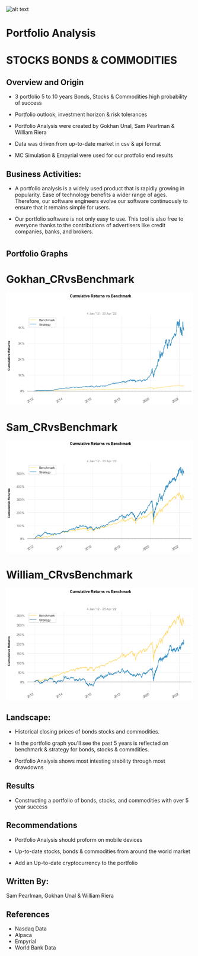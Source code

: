 ![alt text](https://th.bing.com/th/id/R.57217bff893d6e5fcb9d6cb8f875cc3a?rik=lUXbMcdNeJj3pA&riu=http%3a%2f%2fwww.erpsoftwareblog.com%2fwp-content%2fuploads%2fERP-Implementation-Strategies-2.jpg&ehk=y%2b66QY2961HFUaIJUQDjnuGTPEs3fertIS03uB32fkY%3d&risl=&pid=ImgRaw&r=0 "Logo Title Text 1")


# Portfolio Analysis
# STOCKS BONDS & COMMODITIES

 
## Overview and Origin

* 3 portfolio 5 to 10 years Bonds, Stocks & Commodities high probability of success

* Portfolio outlook, investment horizon & risk tolerances

* Portfolio Analysis were created by Gokhan Unal, Sam Pearlman & William Riera 

* Data was driven from up-to-date market in csv & api format

* MC Simulation & Empyrial were used for our protfolio end results




## Business Activities:

* A portfolio analysis is a widely used product that is rapidly growing in popularity. Ease of technology benefits a wider range of ages. Therefore, our software engineers evolve our software continuously to ensure that it remains simple for users.

* Our portfolio software is not only easy to use. This tool is also free to everyone thanks to the contributions of advertisers like credit companies, banks, and brokers.

#
## Portfolio Graphs

# Gokhan_CRvsBenchmark
![alt text](https://raw.githubusercontent.com/spearl7076/FinTechProject1/main/Visual%20Outlook/Gokhan_CRvsBenchmark.png "Logo Title Text 1")

# Sam_CRvsBenchmark
![alt text](https://raw.githubusercontent.com/spearl7076/FinTechProject1/main/Visual%20Outlook/Sam_CRvsBenchmark.png "Logo Title Text 1")

# William_CRvsBenchmark
![alt text](https://raw.githubusercontent.com/spearl7076/FinTechProject1/main/Visual%20Outlook/Will_CRvsBenchmark.png "Logo Title Text 1")

## Landscape:

* Historical closing prices of bonds stocks and commodities.

* In the portfolio graph you'll see the past 5 years is reflected on benchmark & strategy for bonds, stocks & commdities. 

* Portfolio Analysis shows most intesting stability through most drawdowns


## Results

* Constructing a portfolio of bonds, stocks, and commodities with over 5 year success

## Recommendations

* Portfolio Analysis should proform on mobile devices

* Up-to-date stocks, bonds & commodities from around the world market

* Add an Up-to-date cryptocurrency to the portfolio

## Written By: 
Sam Pearlman, 
Gokhan Unal &
William Riera

## References

* Nasdaq Data
* Alpaca
* Empyrial
* World Bank Data
